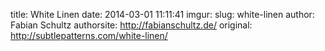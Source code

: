 title: White Linen
date: 2014-03-01 11:11:41
imgur: 
slug: white-linen
author: Fabian Schultz
authorsite: http://fabianschultz.de/
original: http://subtlepatterns.com/white-linen/
